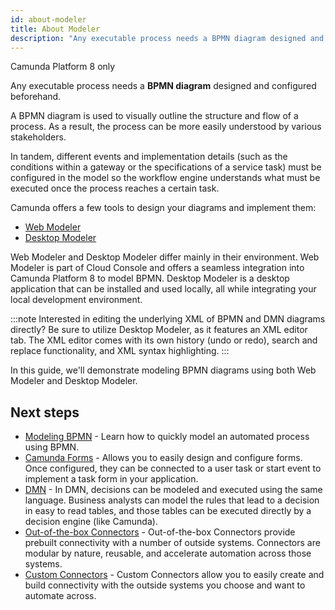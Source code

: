 ```yaml
---
id: about-modeler
title: About Modeler
description: "Any executable process needs a BPMN diagram designed and configured beforehand. Camunda offers Web Modeler and Desktop Modeler to design and implement these."
---
```


<span class="badge badge--cloud">Camunda Platform 8 only</span>

Any executable process needs a **BPMN diagram** designed and configured beforehand.

A BPMN diagram is used to visually outline the structure and flow of a process. As a result, the process can be more easily understood by various stakeholders.

In tandem, different events and implementation details (such as the conditions within a gateway or the specifications of a service task) must be configured in the model so the workflow engine understands what must be executed once the process reaches a certain task.

Camunda offers a few tools to design your diagrams and implement them:

- [Web Modeler](./web-modeler/launch-cloud-modeler.md)
- [Desktop Modeler](./desktop-modeler/install-the-modeler.md)

Web Modeler and Desktop Modeler differ mainly in their environment. Web Modeler is part of Cloud Console and offers a seamless integration into Camunda Platform 8 to model BPMN. Desktop Modeler is a desktop application that can be installed and used locally, all while integrating your local development environment.

:::note
Interested in editing the underlying XML of BPMN and DMN diagrams directly? Be sure to utilize Desktop Modeler, as it features an XML editor tab. The XML editor comes with its own history (undo or redo), search and replace functionality, and XML syntax highlighting.
:::

In this guide, we'll demonstrate modeling BPMN diagrams using both Web Modeler and Desktop Modeler.

## Next steps

- [Modeling BPMN](/guides/automating-a-process-using-bpmn.md) - Learn how to quickly model an automated process using BPMN.
- [Camunda Forms](/guides/utilizing-forms.md) - Allows you to easily design and configure forms. Once configured, they can be connected to a user task or start event to implement a task form in your application.
- [DMN](./bpmn-dmn/dmn/dmn) - In DMN, decisions can be modeled and executed using the same language. Business analysts can model the rules that lead to a decision in easy to read tables, and those tables can be executed directly by a decision engine (like Camunda).
- [Out-of-the-box Connectors](/guides/configuring-out-of-the-box-connector.md) - Out-of-the-box Connectors provide prebuilt connectivity with a number of outside systems. Connectors are modular by nature, reusable, and accelerate automation across those systems.
- [Custom Connectors](/components/connectors/custom-built-connectors/connector-templates.md) - Custom Connectors allow you to easily create and build connectivity with the outside systems you choose and want to automate across.
